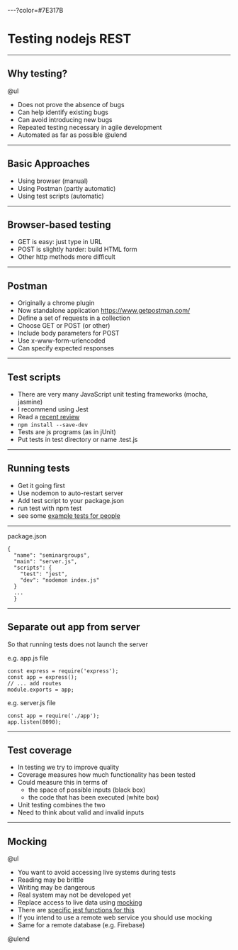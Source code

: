 ---?color=#7E317B

# Testing nodejs REST

---

## Why testing?

@ul
- Does not prove the absence of bugs
- Can help identify existing bugs
- Can avoid introducing new bugs
- Repeated testing necessary in agile development
- Automated as far as possible
@ulend

---

## Basic Approaches

- Using browser (manual)
- Using Postman (partly automatic)
- Using test scripts (automatic)

---

## Browser-based testing


- GET is easy: just type in URL
- POST is slightly harder: build HTML form
- Other http methods more difficult

---

## Postman

- Originally a chrome plugin
- Now standalone application <https://www.getpostman.com/>
- Define a set of requests in a collection
- Choose GET or POST (or other)
- Include body parameters for POST
- Use x-www-form-urlencoded
- Can specify expected responses

---

## Test scripts

- There are very many JavaScript unit testing frameworks (mocha, jasmine)
- I recommend using Jest
- Read a [recent review](https://medium.com/welldone-software/an-overview-of-javascript-testing-in-2019-264e19514d0a)
- `npm install --save-dev`
- Tests are js programs (as in jUnit)
- Put tests in test directory or name .test.js

---

## Running tests

- Get it going first
- Use nodemon to auto-restart server
- Add test script to your package.json
- run test with npm test
- see some [example tests for people](https://github.com/stevenaeola/gitpitch/blob/master/prog/nodejs_testing/app.test.js) 

---

package.json
```
{
  "name": "seminargroups",
  "main": "server.js",
  "scripts": {
    "test": "jest",
    "dev": "nodemon index.js"
  }
  ...
  }

```
---

## Separate out app from server

So that running tests does not launch the server

e.g. app.js file
```
const express = require('express');
const app = express();
// ... add routes
module.exports = app;

```
e.g. server.js file
```
const app = require('./app');
app.listen(8090);

```

---

## Test coverage

- In testing we try to improve quality
- Coverage measures how much functionality has been tested
- Could measure this in terms of
  - the space of possible inputs (black box)
  - the code that has been executed (white box)
- Unit testing combines the two
- Need to think about  valid and invalid inputs

---

## Mocking

@ul
- You want to avoid accessing live systems during tests
- Reading may be brittle
- Writing may be dangerous
- Real system may not be developed yet
- Replace access to live data using [mocking](https://en.wikipedia.org/wiki/Mock_object)
- There are [specific jest functions for this](https://jestjs.io/docs/en/mock-functions.html)
- If you intend to use a remote web service you should use mocking
- Same for a remote database (e.g. Firebase) 

@ulend
